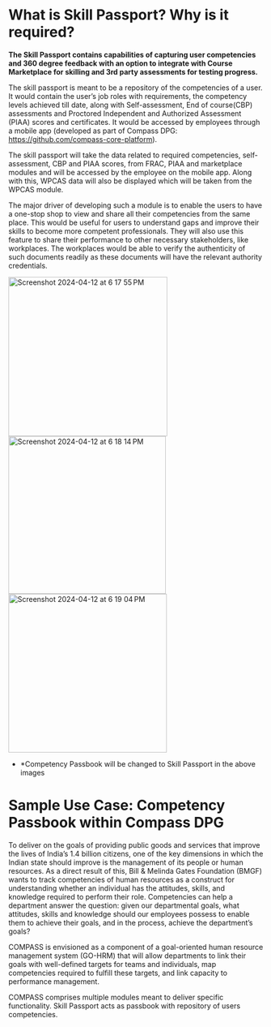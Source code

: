 # What is Skill Passport? Why is it required?

**The Skill Passport contains capabilities of capturing user competencies and 360 degree feedback with an option to integrate with Course Marketplace for skilling and 3rd party assessments for testing progress.**

The skill passport is meant to be a repository of the competencies of a user. It would contain the user’s job roles with requirements, the competency levels achieved till date, along with Self-assessment, End of course(CBP) assessments and Proctored Independent and Authorized Assessment (PIAA) scores and certificates. It would be accessed by employees through a mobile app (developed as part of Compass DPG: https://github.com/compass-core-platform).


The skill passport will take the data related to required competencies, self-assessment, CBP and PIAA scores, from FRAC, PIAA and marketplace modules and will be accessed by the employee on the mobile app. Along with this, WPCAS data will also be displayed which will be taken from the WPCAS module.


The major driver of developing such a module is to enable the users to have a one-stop shop to view and share all their competencies from the same place. This would be useful for users to understand gaps and improve their skills to become more competent professionals. They will also use this feature to share their performance to other necessary stakeholders, like workplaces. The workplaces would be able to verify the authenticity of such documents readily as these documents will have the relevant authority credentials. 

<div>

<img width="314" alt="Screenshot 2024-04-12 at 6 17 55 PM" src="https://github.com/rohitsamagra/community/assets/145356240/59c7d2ac-cd41-499e-a145-a70d61454f4a">

<img width="311" alt="Screenshot 2024-04-12 at 6 18 14 PM" src="https://github.com/rohitsamagra/community/assets/145356240/a44415c4-bc97-4dc2-bbb7-2e43b4fbd3c8">

<img width="313" alt="Screenshot 2024-04-12 at 6 19 04 PM" src="https://github.com/rohitsamagra/community/assets/145356240/749eeded-c033-4aea-bd20-9adc33f338b1">

* *Competency Passbook will be changed to Skill Passport in the above images

</div>

# Sample Use Case: Competency Passbook within Compass DPG

To deliver on the goals of providing public goods and services that improve the lives of India’s 1.4 billion citizens, one of the key dimensions in which the Indian state should improve is the management of its people or human resources. As a direct result of this, Bill & Melinda Gates Foundation (BMGF) wants to track competencies of human resources as a construct for understanding whether an individual has the attitudes, skills, and knowledge required to perform their role. Competencies can help a department answer the question: given our departmental goals, what attitudes, skills and knowledge should our employees possess to enable them to achieve their goals, and in the process, achieve the department’s goals? 

COMPASS is envisioned as a component of a goal-oriented human resource management system (GO-HRM) that will allow departments to link their goals with well-defined targets for teams and individuals, map competencies required to fulfill these targets, and link capacity to performance management.

COMPASS comprises multiple modules meant to deliver specific functionality. Skill Passport acts as passbook with repository of users competencies.
